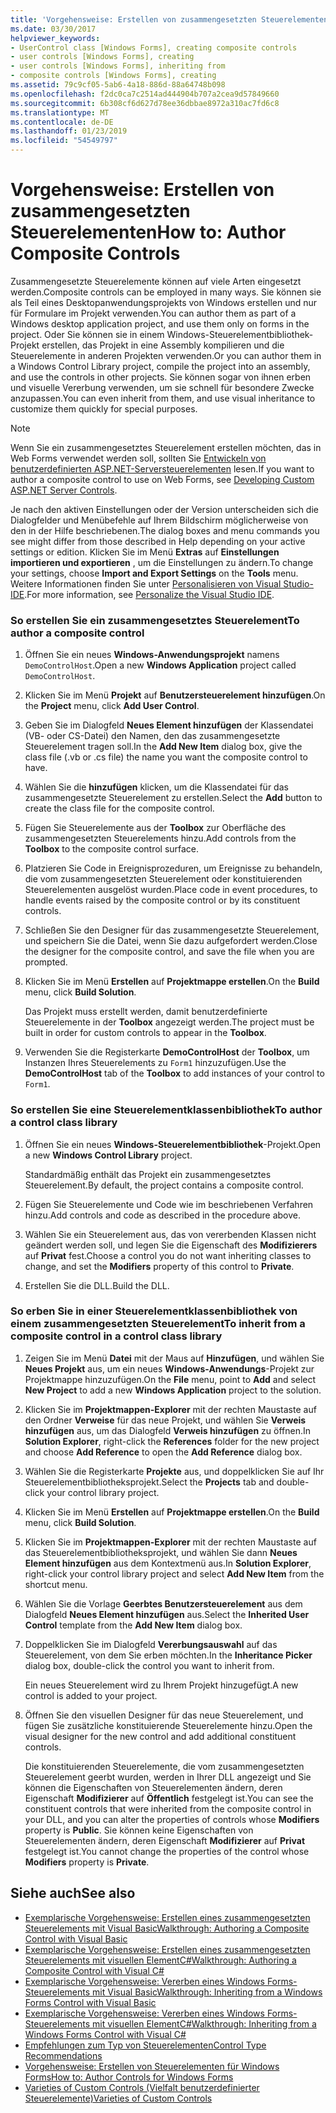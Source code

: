 ```yaml
---
title: 'Vorgehensweise: Erstellen von zusammengesetzten Steuerelementen'
ms.date: 03/30/2017
helpviewer_keywords:
- UserControl class [Windows Forms], creating composite controls
- user controls [Windows Forms], creating
- user controls [Windows Forms], inheriting from
- composite controls [Windows Forms], creating
ms.assetid: 79c9cf05-5ab6-4a18-886d-88a64748b098
ms.openlocfilehash: f2dc0ca7c2514ad444904b707a2cea9d57849660
ms.sourcegitcommit: 6b308cf6d627d78ee36dbbae8972a310ac7fd6c8
ms.translationtype: MT
ms.contentlocale: de-DE
ms.lasthandoff: 01/23/2019
ms.locfileid: "54549797"
---
```

# <a name="how-to-author-composite-controls"></a><span data-ttu-id="95acc-102">Vorgehensweise: Erstellen von zusammengesetzten Steuerelementen</span><span class="sxs-lookup"><span data-stu-id="95acc-102">How to: Author Composite Controls</span></span>
<span data-ttu-id="95acc-103">Zusammengesetzte Steuerelemente können auf viele Arten eingesetzt werden.</span><span class="sxs-lookup"><span data-stu-id="95acc-103">Composite controls can be employed in many ways.</span></span> <span data-ttu-id="95acc-104">Sie können sie als Teil eines Desktopanwendungsprojekts von Windows erstellen und nur für Formulare im Projekt verwenden.</span><span class="sxs-lookup"><span data-stu-id="95acc-104">You can author them as part of a Windows desktop application project, and use them only on forms in the project.</span></span> <span data-ttu-id="95acc-105">Oder Sie können sie in einem Windows-Steuerelementbibliothek-Projekt erstellen, das Projekt in eine Assembly kompilieren und die Steuerelemente in anderen Projekten verwenden.</span><span class="sxs-lookup"><span data-stu-id="95acc-105">Or you can author them in a Windows Control Library project, compile the project into an assembly, and use the controls in other projects.</span></span> <span data-ttu-id="95acc-106">Sie können sogar von ihnen erben und visuelle Vererbung verwenden, um sie schnell für besondere Zwecke anzupassen.</span><span class="sxs-lookup"><span data-stu-id="95acc-106">You can even inherit from them, and use visual inheritance to customize them quickly for special purposes.</span></span>  
  
> [!NOTE]
>  <span data-ttu-id="95acc-107">Wenn Sie ein zusammengesetztes Steuerelement erstellen möchten, das in Web Forms verwendet werden soll, sollten Sie [Entwickeln von benutzerdefinierten ASP.NET-Serversteuerelementen](https://msdn.microsoft.com/library/fbe26c16-cff4-4089-b3dd-877411f0c0ef) lesen.</span><span class="sxs-lookup"><span data-stu-id="95acc-107">If you want to author a composite control to use on Web Forms, see [Developing Custom ASP.NET Server Controls](https://msdn.microsoft.com/library/fbe26c16-cff4-4089-b3dd-877411f0c0ef).</span></span>  
>   
>  <span data-ttu-id="95acc-108">Je nach den aktiven Einstellungen oder der Version unterscheiden sich die Dialogfelder und Menübefehle auf Ihrem Bildschirm möglicherweise von den in der Hilfe beschriebenen.</span><span class="sxs-lookup"><span data-stu-id="95acc-108">The dialog boxes and menu commands you see might differ from those described in Help depending on your active settings or edition.</span></span> <span data-ttu-id="95acc-109">Klicken Sie im Menü **Extras** auf **Einstellungen importieren und exportieren** , um die Einstellungen zu ändern.</span><span class="sxs-lookup"><span data-stu-id="95acc-109">To change your settings, choose **Import and Export Settings** on the **Tools** menu.</span></span> <span data-ttu-id="95acc-110">Weitere Informationen finden Sie unter [Personalisieren von Visual Studio-IDE](/visualstudio/ide/personalizing-the-visual-studio-ide).</span><span class="sxs-lookup"><span data-stu-id="95acc-110">For more information, see [Personalize the Visual Studio IDE](/visualstudio/ide/personalizing-the-visual-studio-ide).</span></span>  
  
### <a name="to-author-a-composite-control"></a><span data-ttu-id="95acc-111">So erstellen Sie ein zusammengesetztes Steuerelement</span><span class="sxs-lookup"><span data-stu-id="95acc-111">To author a composite control</span></span>  
  
1.  <span data-ttu-id="95acc-112">Öffnen Sie ein neues **Windows-Anwendungsprojekt** namens `DemoControlHost`.</span><span class="sxs-lookup"><span data-stu-id="95acc-112">Open a new **Windows Application** project called `DemoControlHost`.</span></span>  
  
2.  <span data-ttu-id="95acc-113">Klicken Sie im Menü **Projekt** auf **Benutzersteuerelement hinzufügen**.</span><span class="sxs-lookup"><span data-stu-id="95acc-113">On the **Project** menu, click **Add User Control**.</span></span>  
  
3.  <span data-ttu-id="95acc-114">Geben Sie im Dialogfeld **Neues Element hinzufügen** der Klassendatei (VB- oder CS-Datei) den Namen, den das zusammengesetzte Steuerelement tragen soll.</span><span class="sxs-lookup"><span data-stu-id="95acc-114">In the **Add New Item** dialog box, give the class file (.vb or .cs file) the name you want the composite control to have.</span></span>  
  
4.  <span data-ttu-id="95acc-115">Wählen Sie die **hinzufügen** klicken, um die Klassendatei für das zusammengesetzte Steuerelement zu erstellen.</span><span class="sxs-lookup"><span data-stu-id="95acc-115">Select the **Add** button to create the class file for the composite control.</span></span>  
  
5.  <span data-ttu-id="95acc-116">Fügen Sie Steuerelemente aus der **Toolbox** zur Oberfläche des zusammengesetzten Steuerelements hinzu.</span><span class="sxs-lookup"><span data-stu-id="95acc-116">Add controls from the **Toolbox** to the composite control surface.</span></span>  
  
6.  <span data-ttu-id="95acc-117">Platzieren Sie Code in Ereignisprozeduren, um Ereignisse zu behandeln, die vom zusammengesetzten Steuerelement oder konstituierenden Steuerelementen ausgelöst wurden.</span><span class="sxs-lookup"><span data-stu-id="95acc-117">Place code in event procedures, to handle events raised by the composite control or by its constituent controls.</span></span>  
  
7.  <span data-ttu-id="95acc-118">Schließen Sie den Designer für das zusammengesetzte Steuerelement, und speichern Sie die Datei, wenn Sie dazu aufgefordert werden.</span><span class="sxs-lookup"><span data-stu-id="95acc-118">Close the designer for the composite control, and save the file when you are prompted.</span></span>  
  
8.  <span data-ttu-id="95acc-119">Klicken Sie im Menü **Erstellen** auf **Projektmappe erstellen**.</span><span class="sxs-lookup"><span data-stu-id="95acc-119">On the **Build** menu, click **Build Solution**.</span></span>  
  
     <span data-ttu-id="95acc-120">Das Projekt muss erstellt werden, damit benutzerdefinierte Steuerelemente in der **Toolbox** angezeigt werden.</span><span class="sxs-lookup"><span data-stu-id="95acc-120">The project must be built in order for custom controls to appear in the **Toolbox**.</span></span>  
  
9. <span data-ttu-id="95acc-121">Verwenden Sie die Registerkarte **DemoControlHost** der **Toolbox**, um Instanzen Ihres Steuerelements zu `Form1` hinzuzufügen.</span><span class="sxs-lookup"><span data-stu-id="95acc-121">Use the **DemoControlHost** tab of the **Toolbox** to add instances of your control to `Form1`.</span></span>  
  
### <a name="to-author-a-control-class-library"></a><span data-ttu-id="95acc-122">So erstellen Sie eine Steuerelementklassenbibliothek</span><span class="sxs-lookup"><span data-stu-id="95acc-122">To author a control class library</span></span>  
  
1.  <span data-ttu-id="95acc-123">Öffnen Sie ein neues **Windows-Steuerelementbibliothek**-Projekt.</span><span class="sxs-lookup"><span data-stu-id="95acc-123">Open a new **Windows Control Library** project.</span></span>  
  
     <span data-ttu-id="95acc-124">Standardmäßig enthält das Projekt ein zusammengesetztes Steuerelement.</span><span class="sxs-lookup"><span data-stu-id="95acc-124">By default, the project contains a composite control.</span></span>  
  
2.  <span data-ttu-id="95acc-125">Fügen Sie Steuerelemente und Code wie im beschriebenen Verfahren hinzu.</span><span class="sxs-lookup"><span data-stu-id="95acc-125">Add controls and code as described in the procedure above.</span></span>  
  
3.  <span data-ttu-id="95acc-126">Wählen Sie ein Steuerelement aus, das von vererbenden Klassen nicht geändert werden soll, und legen Sie die Eigenschaft des **Modifizierers** auf **Privat** fest.</span><span class="sxs-lookup"><span data-stu-id="95acc-126">Choose a control you do not want inheriting classes to change, and set the **Modifiers** property of this control to **Private**.</span></span>  
  
4.  <span data-ttu-id="95acc-127">Erstellen Sie die DLL.</span><span class="sxs-lookup"><span data-stu-id="95acc-127">Build the DLL.</span></span>  
  
### <a name="to-inherit-from-a-composite-control-in-a-control-class-library"></a><span data-ttu-id="95acc-128">So erben Sie in einer Steuerelementklassenbibliothek von einem zusammengesetzten Steuerelement</span><span class="sxs-lookup"><span data-stu-id="95acc-128">To inherit from a composite control in a control class library</span></span>  
  
1.  <span data-ttu-id="95acc-129">Zeigen Sie im Menü **Datei** mit der Maus auf **Hinzufügen**, und wählen Sie **Neues Projekt** aus, um ein neues **Windows-Anwendungs**-Projekt zur Projektmappe hinzuzufügen.</span><span class="sxs-lookup"><span data-stu-id="95acc-129">On the **File** menu, point to **Add** and select **New Project** to add a new **Windows Application** project to the solution.</span></span>  
  
2.  <span data-ttu-id="95acc-130">Klicken Sie im **Projektmappen-Explorer** mit der rechten Maustaste auf den Ordner **Verweise** für das neue Projekt, und wählen Sie **Verweis hinzufügen** aus, um das Dialogfeld **Verweis hinzufügen** zu öffnen.</span><span class="sxs-lookup"><span data-stu-id="95acc-130">In **Solution Explorer**, right-click the **References** folder for the new project and choose **Add Reference** to open the **Add Reference** dialog box.</span></span>  
  
3.  <span data-ttu-id="95acc-131">Wählen Sie die Registerkarte **Projekte** aus, und doppelklicken Sie auf Ihr Steuerelementbibliotheksprojekt.</span><span class="sxs-lookup"><span data-stu-id="95acc-131">Select the **Projects** tab and double-click your control library project.</span></span>  
  
4.  <span data-ttu-id="95acc-132">Klicken Sie im Menü **Erstellen** auf **Projektmappe erstellen**.</span><span class="sxs-lookup"><span data-stu-id="95acc-132">On the **Build** menu, click **Build Solution**.</span></span>  
  
5.  <span data-ttu-id="95acc-133">Klicken Sie im **Projektmappen-Explorer** mit der rechten Maustaste auf das Steuerelementbibliotheksprojekt, und wählen Sie dann **Neues Element hinzufügen** aus dem Kontextmenü aus.</span><span class="sxs-lookup"><span data-stu-id="95acc-133">In **Solution Explorer**, right-click your control library project and select **Add New Item** from the shortcut menu.</span></span>  
  
6.  <span data-ttu-id="95acc-134">Wählen Sie die Vorlage **Geerbtes Benutzersteuerelement** aus dem Dialogfeld **Neues Element hinzufügen** aus.</span><span class="sxs-lookup"><span data-stu-id="95acc-134">Select the **Inherited User Control** template from the **Add New Item** dialog box.</span></span>  
  
7.  <span data-ttu-id="95acc-135">Doppelklicken Sie im Dialogfeld **Vererbungsauswahl** auf das Steuerelement, von dem Sie erben möchten.</span><span class="sxs-lookup"><span data-stu-id="95acc-135">In the **Inheritance Picker** dialog box, double-click the control you want to inherit from.</span></span>  
  
     <span data-ttu-id="95acc-136">Ein neues Steuerelement wird zu Ihrem Projekt hinzugefügt.</span><span class="sxs-lookup"><span data-stu-id="95acc-136">A new control is added to your project.</span></span>  
  
8.  <span data-ttu-id="95acc-137">Öffnen Sie den visuellen Designer für das neue Steuerelement, und fügen Sie zusätzliche konstituierende Steuerelemente hinzu.</span><span class="sxs-lookup"><span data-stu-id="95acc-137">Open the visual designer for the new control and add additional constituent controls.</span></span>  
  
     <span data-ttu-id="95acc-138">Die konstituierenden Steuerelemente, die vom zusammengesetzten Steuerelement geerbt wurden, werden in Ihrer DLL angezeigt und Sie können die Eigenschaften von Steuerelementen ändern, deren Eigenschaft **Modifizierer** auf **Öffentlich** festgelegt ist.</span><span class="sxs-lookup"><span data-stu-id="95acc-138">You can see the constituent controls that were inherited from the composite control in your DLL, and you can alter the properties of controls whose **Modifiers** property is **Public**.</span></span> <span data-ttu-id="95acc-139">Sie können keine Eigenschaften von Steuerelementen ändern, deren Eigenschaft **Modifizierer** auf **Privat** festgelegt ist.</span><span class="sxs-lookup"><span data-stu-id="95acc-139">You cannot change the properties of the control whose **Modifiers** property is **Private**.</span></span>  
  
## <a name="see-also"></a><span data-ttu-id="95acc-140">Siehe auch</span><span class="sxs-lookup"><span data-stu-id="95acc-140">See also</span></span>
- [<span data-ttu-id="95acc-141">Exemplarische Vorgehensweise: Erstellen eines zusammengesetzten Steuerelements mit Visual Basic</span><span class="sxs-lookup"><span data-stu-id="95acc-141">Walkthrough: Authoring a Composite Control with Visual Basic</span></span>](../../../../docs/framework/winforms/controls/walkthrough-authoring-a-composite-control-with-visual-basic.md)
- [<span data-ttu-id="95acc-142">Exemplarische Vorgehensweise: Erstellen eines zusammengesetzten Steuerelements mit visuellen ElementC#</span><span class="sxs-lookup"><span data-stu-id="95acc-142">Walkthrough: Authoring a Composite Control with Visual C#</span></span>](../../../../docs/framework/winforms/controls/walkthrough-authoring-a-composite-control-with-visual-csharp.md)
- [<span data-ttu-id="95acc-143">Exemplarische Vorgehensweise: Vererben eines Windows Forms-Steuerelements mit Visual Basic</span><span class="sxs-lookup"><span data-stu-id="95acc-143">Walkthrough: Inheriting from a Windows Forms Control with Visual Basic</span></span>](../../../../docs/framework/winforms/controls/walkthrough-inheriting-from-a-windows-forms-control-with-visual-basic.md)
- [<span data-ttu-id="95acc-144">Exemplarische Vorgehensweise: Vererben eines Windows Forms-Steuerelements mit visuellen ElementC#</span><span class="sxs-lookup"><span data-stu-id="95acc-144">Walkthrough: Inheriting from a Windows Forms Control with Visual C#</span></span>](../../../../docs/framework/winforms/controls/walkthrough-inheriting-from-a-windows-forms-control-with-visual-csharp.md)
- [<span data-ttu-id="95acc-145">Empfehlungen zum Typ von Steuerelementen</span><span class="sxs-lookup"><span data-stu-id="95acc-145">Control Type Recommendations</span></span>](../../../../docs/framework/winforms/controls/control-type-recommendations.md)
- [<span data-ttu-id="95acc-146">Vorgehensweise: Erstellen von Steuerelementen für Windows Forms</span><span class="sxs-lookup"><span data-stu-id="95acc-146">How to: Author Controls for Windows Forms</span></span>](../../../../docs/framework/winforms/controls/how-to-author-controls-for-windows-forms.md)
- [<span data-ttu-id="95acc-147">Varieties of Custom Controls (Vielfalt benutzerdefinierter Steuerelemente)</span><span class="sxs-lookup"><span data-stu-id="95acc-147">Varieties of Custom Controls</span></span>](../../../../docs/framework/winforms/controls/varieties-of-custom-controls.md)
